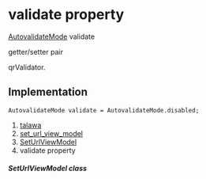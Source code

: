 
<div>

# validate property

</div>


[AutovalidateMode](https://api.flutter.dev/flutter/widgets/AutovalidateMode.html)
validate


getter/setter pair




qrValidator.



## Implementation

``` language-dart
AutovalidateMode validate = AutovalidateMode.disabled;
```







1.  [talawa](../../index.md)
2.  [set_url_view_model](../../view_model_pre_auth_view_models_set_url_view_model/)
3.  [SetUrlViewModel](../../view_model_pre_auth_view_models_set_url_view_model/SetUrlViewModel-class.md)
4.  validate property

##### SetUrlViewModel class







